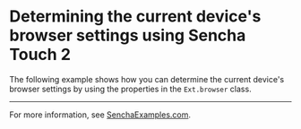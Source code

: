 # Determining the current device's browser settings using Sencha Touch 2 #

The following example shows how you can determine the current device's browser settings by using the properties in the `Ext.browser` class.

---

For more information, see [SenchaExamples.com]().